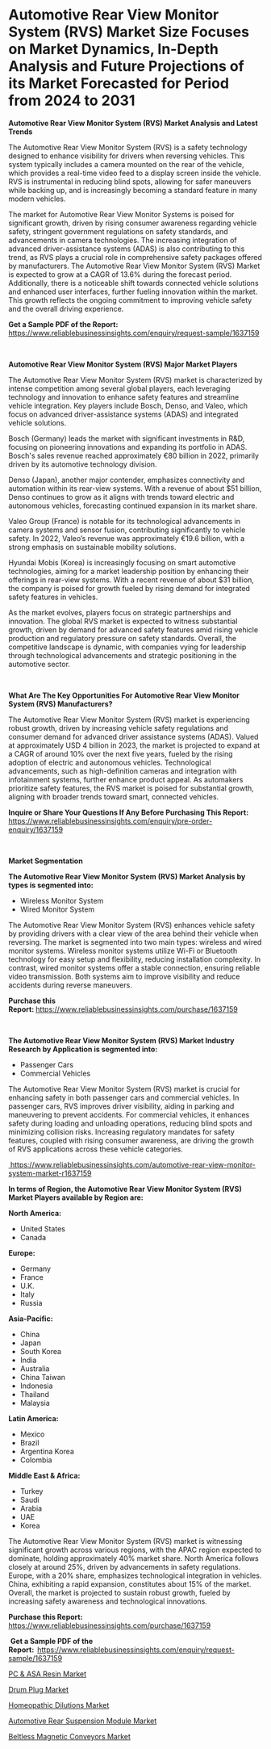 <p><h1>Automotive Rear View Monitor System (RVS) Market Size Focuses on Market Dynamics, In-Depth Analysis and Future Projections of its Market Forecasted for Period from 2024 to 2031</h1></p><p><strong>Automotive Rear View Monitor System (RVS) Market Analysis and Latest Trends</strong></p>
<p><p>The Automotive Rear View Monitor System (RVS) is a safety technology designed to enhance visibility for drivers when reversing vehicles. This system typically includes a camera mounted on the rear of the vehicle, which provides a real-time video feed to a display screen inside the vehicle. RVS is instrumental in reducing blind spots, allowing for safer maneuvers while backing up, and is increasingly becoming a standard feature in many modern vehicles.</p><p>The market for Automotive Rear View Monitor Systems is poised for significant growth, driven by rising consumer awareness regarding vehicle safety, stringent government regulations on safety standards, and advancements in camera technologies. The increasing integration of advanced driver-assistance systems (ADAS) is also contributing to this trend, as RVS plays a crucial role in comprehensive safety packages offered by manufacturers. The Automotive Rear View Monitor System (RVS) Market is expected to grow at a CAGR of 13.6% during the forecast period. Additionally, there is a noticeable shift towards connected vehicle solutions and enhanced user interfaces, further fueling innovation within the market. This growth reflects the ongoing commitment to improving vehicle safety and the overall driving experience.</p></p>
<p><strong>Get a Sample PDF of the Report:&nbsp;</strong> <a href="https://www.reliablebusinessinsights.com/enquiry/request-sample/1637159">https://www.reliablebusinessinsights.com/enquiry/request-sample/1637159</a></p>
<p>&nbsp;</p>
<p><strong>Automotive Rear View Monitor System (RVS) Major Market Players</strong></p>
<p><p>The Automotive Rear View Monitor System (RVS) market is characterized by intense competition among several global players, each leveraging technology and innovation to enhance safety features and streamline vehicle integration. Key players include Bosch, Denso, and Valeo, which focus on advanced driver-assistance systems (ADAS) and integrated vehicle solutions.</p><p>Bosch (Germany) leads the market with significant investments in R&D, focusing on pioneering innovations and expanding its portfolio in ADAS. Bosch's sales revenue reached approximately €80 billion in 2022, primarily driven by its automotive technology division.</p><p>Denso (Japan), another major contender, emphasizes connectivity and automation within its rear-view systems. With a revenue of about $51 billion, Denso continues to grow as it aligns with trends toward electric and autonomous vehicles, forecasting continued expansion in its market share.</p><p>Valeo Group (France) is notable for its technological advancements in camera systems and sensor fusion, contributing significantly to vehicle safety. In 2022, Valeo’s revenue was approximately €19.6 billion, with a strong emphasis on sustainable mobility solutions.</p><p>Hyundai Mobis (Korea) is increasingly focusing on smart automotive technologies, aiming for a market leadership position by enhancing their offerings in rear-view systems. With a recent revenue of about $31 billion, the company is poised for growth fueled by rising demand for integrated safety features in vehicles.</p><p>As the market evolves, players focus on strategic partnerships and innovation. The global RVS market is expected to witness substantial growth, driven by demand for advanced safety features amid rising vehicle production and regulatory pressure on safety standards. Overall, the competitive landscape is dynamic, with companies vying for leadership through technological advancements and strategic positioning in the automotive sector.</p></p>
<p>&nbsp;</p>
<p><strong>What Are The Key Opportunities For Automotive Rear View Monitor System (RVS) Manufacturers?</strong></p>
<p><p>The Automotive Rear View Monitor System (RVS) market is experiencing robust growth, driven by increasing vehicle safety regulations and consumer demand for advanced driver assistance systems (ADAS). Valued at approximately USD 4 billion in 2023, the market is projected to expand at a CAGR of around 10% over the next five years, fueled by the rising adoption of electric and autonomous vehicles. Technological advancements, such as high-definition cameras and integration with infotainment systems, further enhance product appeal. As automakers prioritize safety features, the RVS market is poised for substantial growth, aligning with broader trends toward smart, connected vehicles.</p></p>
<p><strong>Inquire or Share Your Questions If Any Before Purchasing This Report:</strong> <a href="https://www.reliablebusinessinsights.com/enquiry/pre-order-enquiry/1637159">https://www.reliablebusinessinsights.com/enquiry/pre-order-enquiry/1637159</a></p>
<p>&nbsp;</p>
<p><strong>Market Segmentation</strong></p>
<p><strong>The Automotive Rear View Monitor System (RVS) Market Analysis by types is segmented into:</strong></p>
<p><ul><li>Wireless Monitor System</li><li>Wired Monitor System</li></ul></p>
<p><p>The Automotive Rear View Monitor System (RVS) enhances vehicle safety by providing drivers with a clear view of the area behind their vehicle when reversing. The market is segmented into two main types: wireless and wired monitor systems. Wireless monitor systems utilize Wi-Fi or Bluetooth technology for easy setup and flexibility, reducing installation complexity. In contrast, wired monitor systems offer a stable connection, ensuring reliable video transmission. Both systems aim to improve visibility and reduce accidents during reverse maneuvers.</p></p>
<p><strong>Purchase this Report:&nbsp;</strong><a href="https://www.reliablebusinessinsights.com/purchase/1637159">https://www.reliablebusinessinsights.com/purchase/1637159</a></p>
<p>&nbsp;</p>
<p><strong>The Automotive Rear View Monitor System (RVS) Market Industry Research by Application is segmented into:</strong></p>
<p><ul><li>Passenger Cars</li><li>Commercial Vehicles</li></ul></p>
<p><p>The Automotive Rear View Monitor System (RVS) market is crucial for enhancing safety in both passenger cars and commercial vehicles. In passenger cars, RVS improves driver visibility, aiding in parking and maneuvering to prevent accidents. For commercial vehicles, it enhances safety during loading and unloading operations, reducing blind spots and minimizing collision risks. Increasing regulatory mandates for safety features, coupled with rising consumer awareness, are driving the growth of RVS applications across these vehicle categories.</p></p>
<p><a href="https://www.reliablebusinessinsights.com/automotive-rear-view-monitor-system-market-r1637159">&nbsp;https://www.reliablebusinessinsights.com/automotive-rear-view-monitor-system-market-r1637159</a></p>
<p><strong>In terms of Region, the Automotive Rear View Monitor System (RVS) Market Players available by Region are:</strong></p>
<p>
    <p> <strong> North America: </strong>
        <ul>
            <li>United States</li>
            <li>Canada</li>
        </ul>
        </p> 
    <p> <strong> Europe: </strong>
        <ul>
            <li>Germany</li>
            <li>France</li>
            <li>U.K.</li>
            <li>Italy</li>
            <li>Russia</li>
        </ul>
        </p> 
    <p> <strong> Asia-Pacific: </strong>
        <ul>
            <li>China</li>
            <li>Japan</li>
            <li>South Korea</li>
            <li>India</li>
            <li>Australia</li>
            <li>China Taiwan</li>
            <li>Indonesia</li>
            <li>Thailand</li>
            <li>Malaysia</li>
        </ul>
        </p> 
    <p> <strong> Latin America: </strong>
        <ul>
            <li>Mexico</li>
            <li>Brazil</li>
            <li>Argentina Korea</li>
            <li>Colombia</li>
        </ul>
        </p> 
    <p> <strong> Middle East & Africa: </strong>
        <ul>
            <li>Turkey</li>
            <li>Saudi</li>
            <li>Arabia</li>
            <li>UAE</li>
            <li>Korea</li>
        </ul>
    </p>
    </p>
<p><p>The Automotive Rear View Monitor System (RVS) market is witnessing significant growth across various regions, with the APAC region expected to dominate, holding approximately 40% market share. North America follows closely at around 25%, driven by advancements in safety regulations. Europe, with a 20% share, emphasizes technological integration in vehicles. China, exhibiting a rapid expansion, constitutes about 15% of the market. Overall, the market is projected to sustain robust growth, fueled by increasing safety awareness and technological innovations.</p></p>
<p><strong>Purchase this Report: </strong><a href="https://www.reliablebusinessinsights.com/purchase/1637159">https://www.reliablebusinessinsights.com/purchase/1637159</a></p>
<p>&nbsp;<strong>Get a Sample PDF of the Report:&nbsp;&nbsp;</strong><a href="https://www.reliablebusinessinsights.com/enquiry/request-sample/1637159">https://www.reliablebusinessinsights.com/enquiry/request-sample/1637159</a></p>
<p><strong></strong></p>
<p><p><a href="https://medium.com/@lacyquitzon1909/the-role-of-pc-asa-resin-market-applications-automotive-electrical-electronics-it-and-c1d86a031a4e">PC & ASA Resin Market</a></p><p><a href="https://issuu.com/reportprime-2/docs/drum-plug-market-size-2030.pptx_c695dfc5165332">Drum Plug Market</a></p><p><a href="https://www.linkedin.com/pulse/comprehensive-analysis-global-homeopathic-dilutions-market-gouxe">Homeopathic Dilutions Market</a></p><p><a href="https://github.com/MariaWashington76/Market-Research-Report-List-1/blob/main/automotive-rear-suspension-module-market.md">Automotive Rear Suspension Module Market</a></p><p><a href="https://medium.com/@lacyquitzon1909/beltless-magnetic-conveyors-market-industry-trends-and-forecast-for-period-from-2024-to-2031-3468203d1d40?postPublishedType=repub">Beltless Magnetic Conveyors Market</a></p></p>